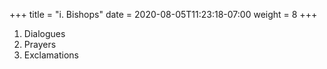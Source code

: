 +++
title = "i. Bishops"
date =  2020-08-05T11:23:18-07:00
weight = 8
+++

1. Dialogues
2. Prayers
3. Exclamations